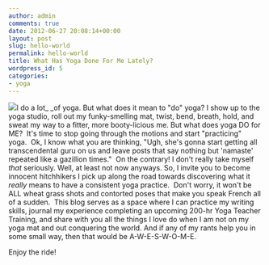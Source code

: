 ```yaml
---
author: admin
comments: true
date: 2012-06-27 20:08:14+00:00
layout: post
slug: hello-world
permalink: hello-world
title: What Has Yoga Done For Me Lately?
wordpress_id: 5
categories:
- yoga
---
```


![](http://www.corinaoffthemat.com/wp-content/uploads/2012/09/buddha-300x246.jpg)I do a lot_ _of yoga. But what does it mean to "do" yoga? I show up to the yoga studio, roll out my funky-smelling mat, twist, bend, breath, hold, and sweat my way to a fitter, more booty-licious me. But what does yoga DO for ME?  It's time to stop going through the motions and start "practicing" yoga.  Ok, I know what you are thinking, "Ugh, she's gonna start getting all transcendental guru on us and leave posts that say nothing but 'namaste' repeated like a gazillion times."  On the contrary! I don't really take myself _that_ seriously. Well, at least not now anyways. So, I invite you to become innocent hitchhikers I pick up along the road towards discovering what it _really_ means to have a consistent yoga practice.  Don't worry, it won't be ALL wheat grass shots and contorted poses that make you speak French all of a sudden.  This blog serves as a space where I can practice my writing skills, journal my experience completing an upcoming 200-hr Yoga Teacher Training, and share with you all the things I love do when I am not on my yoga mat and out conquering the world. And if any of my rants help you in some small way, then that would be A-W-E-S-W-O-M-E.

Enjoy the ride!
